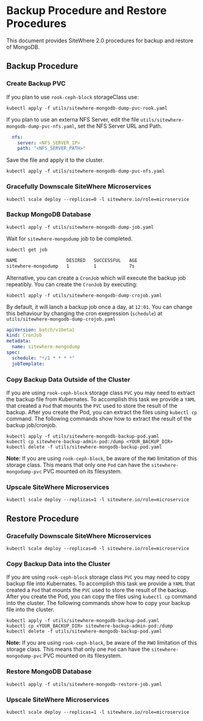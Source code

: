 # Backup Procedure and Restore Procedures

This document provides SiteWhere 2.0 procedures for backup and restore of MongoDB.

## Backup Procedure

### Create Backup PVC

If you plan to use `rook-ceph-block` storageClass use:

```console
kubectl apply -f utils/sitewhere-mongodb-dump-pvc-rook.yaml
```

If you plan to use an externa NFS Server, edit the file
`utils/sitewhere-mongodb-dump-pvc-nfs.yaml`, set the NFS Server URL and Path.

```yaml
  nfs:
    server: <NFS_SERVER_IP>
    path: "<NFS_SERVER_PATH>"
```

Save the file and apply it to the cluster.

```console
kubectl apply -f utils/sitewhere-mongodb-dump-pvc-nfs.yaml
```

### Gracefully Downscale SiteWhere Microservices

```console
kubectl scale deploy --replicas=0 -l sitewhere.io/role=microservice
```

### Backup MongoDB Database

```console
kubectl apply -f utils/sitewhere-mongodb-dump-job.yaml
```

Wait for `sitewhere-mongodump` job to be completed.

```console
kubectl get job
```

```bash
NAME                  DESIRED   SUCCESSFUL   AGE
sitewhere-mongodump   1         1            7s
```

Alternative, you can create a `CronJob` which will execute the backup job
repeatibly. You can create the `CronJob` by executing:

```console
kubectl apply -f utils/sitewhere-mongodb-dump-crojob.yaml
```

By default, it will lanch a backup job once a day, at `12:01`. You can change this behaviour
by changing the cron exepression (`schedule`) at `utils/sitewhere-mongodb-dump-crojob.yaml`

```yaml
apiVersion: batch/v1beta1
kind: CronJob
metadata:
  name: sitewhere-mongodump
spec:
  schedule: "*/1 * * * *"
  jobTemplate:
```

### Copy Backup Data Outside of the Cluster

If you are using `rook-ceph-block` storage class `PVC` you may need to extract the backup file
from Kubernates. To accomplish this task we provide a `YAML` that created a `Pod` that mounts
the `PVC` used to store the result of the backup. After you create the Pod, you can extract the
files using `kubectl cp` command. The following commands show how to extract the result of the
backup job/cronjob.

```console
kubectl apply -f utils/sitewhere-mongodb-backup-pod.yaml
kubectl cp sitewhere-backup-admin-pod:/dump <YOUR_BACKUP_DIR>
kubectl delete -f utils/sitewhere-mongodb-backup-pod.yaml
```

**Note:** If you are using `rook-ceph-block`, be aware of the `RWO` limitation of this storage class.
This means that only one `Pod` can have the `sitewhere-mongodump-pvc` PVC mounted on its filesystem.

### Upscale SiteWhere Microservices

```console
kubectl scale deploy --replicas=1 -l sitewhere.io/role=microservice
```

## Restore Procedure

### Gracefully Downscale SiteWhere Microservices

```console
kubectl scale deploy --replicas=0 -l sitewhere.io/role=microservice
```

### Copy Backup Data into the Cluster

If you are using `rook-ceph-block` storage class `PVC` you may need to copy backup file
into Kubernates. To accomplish this task we provide a `YAML` that created a `Pod` that mounts
the `PVC` used to store the result of the backup. After you create the Pod, you can copy the
files using `kubectl cp` command into the cluster. The following commands show how to copy your
backup file into the cluster.

```console
kubectl apply -f utils/sitewhere-mongodb-backup-pod.yaml
kubectl cp <YOUR_BACKUP_DIR> sitewhere-backup-admin-pod:/dump
kubectl delete -f utils/sitewhere-mongodb-backup-pod.yaml
```

**Note:** If you are using `rook-ceph-block`, be aware of the `RWO` limitation of this storage class.
This means that only one `Pod` can have the `sitewhere-mongodump-pvc` PVC mounted on its filesystem.

### Restore MongoDB Database

```console
kubectl apply -f utils/sitewhere-mongodb-restore-job.yaml
```

### Upscale SiteWhere Microservices

```console
kubectl scale deploy --replicas=1 -l sitewhere.io/role=microservice
```